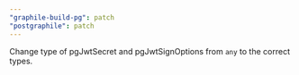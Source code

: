 ```yaml
---
"graphile-build-pg": patch
"postgraphile": patch
---
```


Change type of pgJwtSecret and pgJwtSignOptions from `any` to the correct types.
